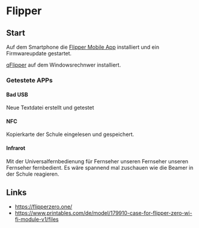 # Flipper

## Start

Auf dem Smartphone die [Flipper Mobile App](https://apps.apple.com/us/app/flipper-mobile-app/id1534655259) installiert und ein Firmwareupdate gestartet.

[qFlipper](https://docs.flipperzero.one/qflipper) auf dem Windowsrechnwer installiert.

### Getestete APPs

#### Bad USB

Neue Textdatei erstellt und getestet

#### NFC

Kopierkarte der Schule eingelesen und gespeichert.

#### Infrarot

Mit der Universalfernbedienung für Fernseher unseren Fernseher unseren Fernseher fernbedient. Es wäre spannend mal zuschauen wie die Beamer in der Schule reagieren.

## Links

- <https://flipperzero.one/>
- <https://www.printables.com/de/model/179910-case-for-flipper-zero-wi-fi-module-v1/files>
